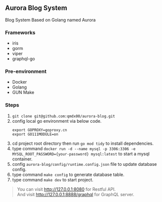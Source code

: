 ## Aurora Blog System

Blog System Based on Golang named Aurora

### Frameworks

- iris
- gorm
- viper
- graphql-go

### Pre-environment

- Docker
- Golang
- GUN Make

### Steps

1. `git clone git@github.com:qmdx00/aurora-blog.git`
2. config local go environment via below code.
    ```shell
    export GOPROXY=goproxy.cn
    export GO111MODULE=on
    ```
3. cd project root directory then run `go mod tidy` to install dependencies.
4. type command `docker run -d --name mysql -p 3306:3306 -e MYSQL_ROOT_PASSWORD={your-password} mysql:latest` to start a
   mysql container.
5. config `aurora-blog/config/runtime.config.json` file to update database config.
6. type command `make config` to generate database table.
7. type command `make dev` to start project.

> You can visit http://127.0.0.1:8080 for Restful API. </br>
> And visit http://127.0.0.1:8888/graphql for GraphQL server.
